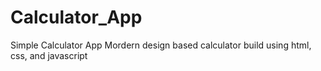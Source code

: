 # Calculator_App
Simple Calculator App
Mordern design based calculator build using html, css, and javascript
